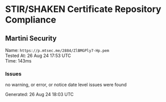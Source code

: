 # STIR/SHAKEN Certificate Repository Compliance

## Martini Security

Name: `https://p.mtsec.me/2884/ZlBMGPly7-Hp.pem`\
Tested At: 26 Aug 24 17:53 UTC\
Time: 143ms

### Issues

no warning, or error, or notice date level issues were found

Generated: 26 Aug 24 18:03 UTC